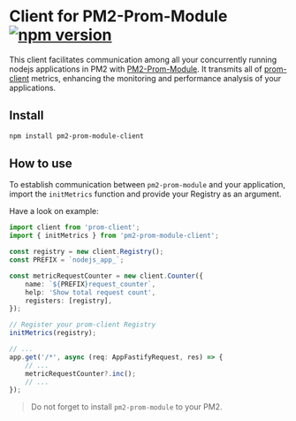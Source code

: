 # Client for PM2-Prom-Module [![npm version](https://badge.fury.io/js/pm2-prom-module-client.svg)](https://www.npmjs.com/package/pm2-prom-module-client)

This client facilitates communication among all your concurrently running nodejs applications in PM2 with [PM2-Prom-Module](https://www.npmjs.com/package/pm2-prom-module). It transmits all of [prom-client](https://www.npmjs.com/package/prom-client) metrics, enhancing the monitoring and performance analysis of your applications.

## Install

```bash
npm install pm2-prom-module-client
```

## How to use

To establish communication between `pm2-prom-module` and your application, import the `initMetrics` function and provide your Registry as an argument.

Have a look on example:

```typescript
import client from 'prom-client';
import { initMetrics } from 'pm2-prom-module-client';

const registry = new client.Registry();
const PREFIX = `nodejs_app_`;

const metricRequestCounter = new client.Counter({
    name: `${PREFIX}request_counter`,
    help: 'Show total request count',
    registers: [registry],
});

// Register your prom-client Registry
initMetrics(registry);

// ...
app.get('/*', async (req: AppFastifyRequest, res) => {
    // ...
    metricRequestCounter?.inc();
    // ...
});
```

> Do not forget to install `pm2-prom-module` to your PM2.
